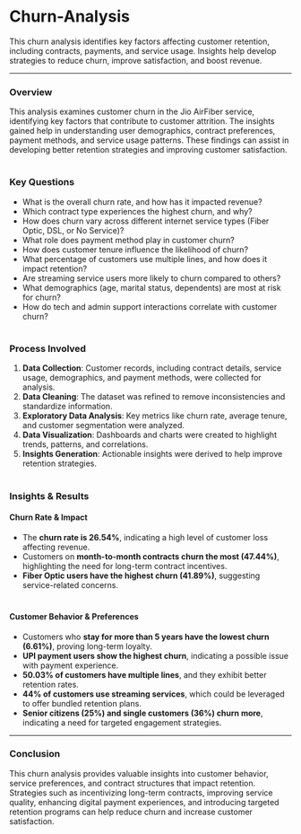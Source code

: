 # Churn-Analysis
This churn analysis identifies key factors affecting customer retention, including contracts, payments, and service usage. Insights help develop strategies to reduce churn, improve satisfaction, and boost revenue.

****
### **Overview**  
This analysis examines customer churn in the Jio AirFiber service, identifying key factors that contribute to customer attrition. The insights gained help in understanding user demographics, contract preferences, payment methods, and service usage patterns. These findings can assist in developing better retention strategies and improving customer satisfaction.  

#
### **Key Questions**  
- What is the overall churn rate, and how has it impacted revenue?  
- Which contract type experiences the highest churn, and why?  
- How does churn vary across different internet service types (Fiber Optic, DSL, or No Service)?  
- What role does payment method play in customer churn?  
- How does customer tenure influence the likelihood of churn?  
- What percentage of customers use multiple lines, and how does it impact retention?  
- Are streaming service users more likely to churn compared to others?  
- What demographics (age, marital status, dependents) are most at risk for churn?  
- How do tech and admin support interactions correlate with customer churn?  

#
### **Process Involved**  
1. **Data Collection**: Customer records, including contract details, service usage, demographics, and payment methods, were collected for analysis.  
2. **Data Cleaning**: The dataset was refined to remove inconsistencies and standardize information.  
3. **Exploratory Data Analysis**: Key metrics like churn rate, average tenure, and customer segmentation were analyzed.  
4. **Data Visualization**: Dashboards and charts were created to highlight trends, patterns, and correlations.  
5. **Insights Generation**: Actionable insights were derived to help improve retention strategies.  

#
### **Insights & Results**  
#### **Churn Rate & Impact**  
- The **churn rate is 26.54%**, indicating a high level of customer loss affecting revenue.  
- Customers on **month-to-month contracts churn the most (47.44%)**, highlighting the need for long-term contract incentives.  
- **Fiber Optic users have the highest churn (41.89%)**, suggesting service-related concerns.  

#
#### **Customer Behavior & Preferences**  
- Customers who **stay for more than 5 years have the lowest churn (6.61%)**, proving long-term loyalty.  
- **UPI payment users show the highest churn**, indicating a possible issue with payment experience.  
- **50.03% of customers have multiple lines**, and they exhibit better retention rates.  
- **44% of customers use streaming services**, which could be leveraged to offer bundled retention plans.  
- **Senior citizens (25%) and single customers (36%) churn more**, indicating a need for targeted engagement strategies.  

****

### **Conclusion**  
This churn analysis provides valuable insights into customer behavior, service preferences, and contract structures that impact retention. Strategies such as incentivizing long-term contracts, improving service quality, enhancing digital payment experiences, and introducing targeted retention programs can help reduce churn and increase customer satisfaction.
